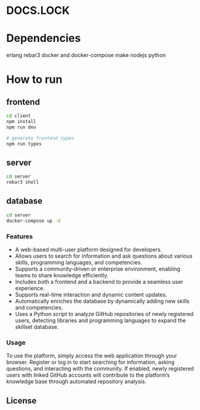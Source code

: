 # DOCS.LOCK

# Dependencies
erlang
rebar3
docker and docker-compose
make
nodejs
python

# How to run
## frontend
```bash
cd client
npm install
npm run dev

# generate frontend types
npm run types
```

## server
```bash
cd server
rebar3 shell
```

## database
```bash
cd server
docker-compose up -d
```

### Features  

- A web-based multi-user platform designed for developers.  
- Allows users to search for information and ask questions about various skills, programming languages, and competencies.  
- Supports a community-driven or enterprise environment, enabling teams to share knowledge efficiently.  
- Includes both a frontend and a backend to provide a seamless user experience.  
- Supports real-time interaction and dynamic content updates.  
- Automatically enriches the database by dynamically adding new skills and competencies.  
- Uses a Python script to analyze GitHub repositories of newly registered users, detecting libraries and programming languages to expand the skillset database.  

### Usage  

To use the platform, simply access the web application through your browser. Register or log in to start searching for information, asking questions, and interacting with the community. If enabled, newly registered users with linked GitHub accounts will contribute to the platform’s knowledge base through automated repository analysis.

## License
